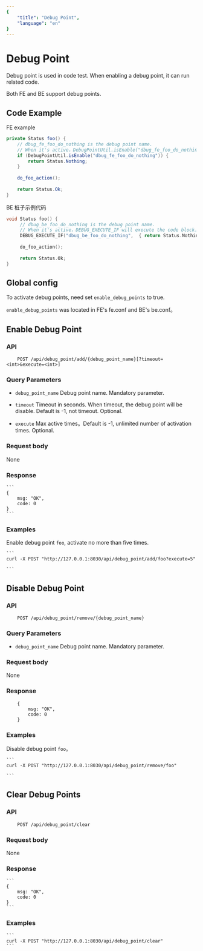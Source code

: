 ```yaml
---
{
    "title": "Debug Point",
    "language": "en"
}
---
```


<!-- 
Licensed to the Apache Software Foundation (ASF) under one
or more contributor license agreements.  See the NOTICE file
distributed with this work for additional information
regarding copyright ownership.  The ASF licenses this file
to you under the Apache License, Version 2.0 (the
"License"); you may not use this file except in compliance
with the License.  You may obtain a copy of the License at

  http://www.apache.org/licenses/LICENSE-2.0

Unless required by applicable law or agreed to in writing,
software distributed under the License is distributed on an
"AS IS" BASIS, WITHOUT WARRANTIES OR CONDITIONS OF ANY
KIND, either express or implied.  See the License for the
specific language governing permissions and limitations
under the License.
-->

# Debug Point

Debug point is used in code test. When enabling a debug point, it can run related code.

Both FE and BE support debug points.

## Code Example

FE example

```java
private Status foo() {
	// dbug_fe_foo_do_nothing is the debug point name.
	// When it's active，DebugPointUtil.isEnable("dbug_fe_foo_do_nothing") will return true.
	if (DebugPointUtil.isEnable("dbug_fe_foo_do_nothing")) {
      	return Status.Nothing;
    }
      	
    do_foo_action();
    
    return Status.Ok;
}
```

BE 桩子示例代码

```c++
void Status foo() {
     // dbug_be_foo_do_nothing is the debug point name.
     // When it's active，DEBUG_EXECUTE_IF will execute the code block.
     DEBUG_EXECUTE_IF("dbug_be_foo_do_nothing",  { return Status.Nothing; });
   
     do_foo_action();
     
     return Status.Ok;
}
```

## Global config

To activate debug points, need set `enable_debug_points` to true.

`enable_debug_points` was located in FE's fe.conf and BE's be.conf。


## Enable Debug Point

### API

```
	POST /api/debug_point/add/{debug_point_name}[?timeout=<int>&execute=<int>]
```


### Query Parameters

* `debug_point_name`
    Debug point name. Mandatory parameter.

* `timeout`
    Timeout in seconds. When timeout, the debug point will be disable. Default is -1,  not timeout. Optional.

* `execute`
    Max active times。Default is -1, unlimited number of activation times. Optional.  


### Request body

None

### Response

    ```
    {
        msg: "OK",
        code: 0
    }
    ```
    
### Examples


Enable debug point `foo`, activate no more than five times.
	
	
    ```
    curl -X POST "http://127.0.0.1:8030/api/debug_point/add/foo?execute=5"

    ```
    
## Disable Debug Point

### API

```
	POST /api/debug_point/remove/{debug_point_name}
```


### Query Parameters

* `debug_point_name`
    Debug point name. Mandatory parameter.
    


### Request body

None

### Response

```
    {
        msg: "OK",
        code: 0
    }
```
    
### Examples


Disable debug point `foo`。
	
	
    ```
    curl -X POST "http://127.0.0.1:8030/api/debug_point/remove/foo"

    ```
    
## Clear Debug Points

### API

```
	POST /api/debug_point/clear
```



### Request body

None

### Response

    ```
    {
        msg: "OK",
        code: 0
    }
    ```
    
### Examples

	
    ```
    curl -X POST "http://127.0.0.1:8030/api/debug_point/clear"
    ```